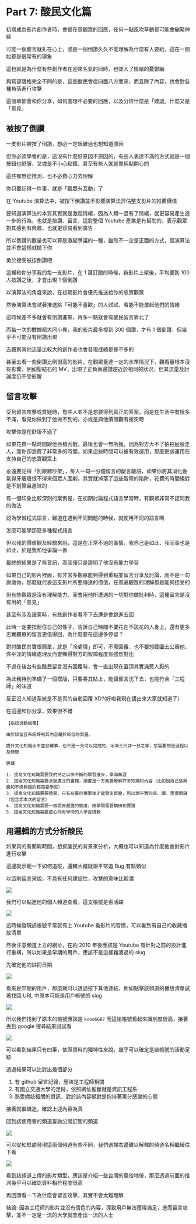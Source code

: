 # Part 7: 酸民文化篇

初期成為影片創作者時，會很在意觀眾的回應，任何一點風吹草動都可能會繃緊神經

可能一個酸言就扎在心上，或是一個倒讚久久不能理解為什麼有人要給，這在一開始都是很常有的現象

這也就是為什麼有些創作者在迎來名氣的同時，也墜入了情緒的憂鬱網

與寫部落格完全不同的是，這些酸民會從四面八方而來，而且除了內容，也會對各種角落進行攻擊

這個章節會和你分享，如何處理不必要的回應，以及分辨什麼是「建議」什麼又是「意見」

## 被按了倒讚

一支影片被按了倒讚，想必一定很難過也想知道原因

但你必須學會的是，這沒有什麼好原因不原因的，有些人表達不滿的方式就是一個按鈕也舒服，又或是不小心點錯，甚至有些人就是單純點開心的

這些都無從推測，也不必費心力去理解

你只要記得一件事，就是「觀眾有互動」了

在 Youtube 演算法中，被按下倒讚並不影響演算法評估整支影片的推薦價值

要知道演算法的本質其實就是激起情緒，因為人類一旦有了情緒，就更容易產生進一步的行為，也就是按讚、留言，這對整個 Youtube 產業是有幫助的，表示觀眾對其感到有興趣，也就更容易看到廣告

所以倒讚的數量也可以算是激起爭議的一種，雖然不一定是正面的方式，但演算法並不會這樣就拋下你

勇於接受被按倒讚吧

這裡和你分享我的每一支影片，在 1 萬訂閱的時候，新影片上架後，平均要到 100 人按讚之後，才會出現 1 個倒讚

以演算法的角度來說，在初期影片會優先推送給你的忠實觀眾

然後演算法會試著推送給「可能不喜歡」的人試試，看能不能激起他們的情緒

這時候差不多就會有倒讚進來，再多一點就會有酸民留言靠北了

而每一次的數據都大同小異，我的影片最多撐到 300 個讚，才有 1 個倒讚，但幾乎不可能沒有倒讚出現

去觀察其他流量比較大的創作者也會發現成績是差不多的

甚至去看一些倒讚比例很高的影片，在觀眾量達一定的水準情況下，觀看量根本沒有影響，例如聖結石的 MV，出現了正負兩邊讚趨近於相同的狀況，但其流量及討論度仍不受影響

## 留言攻擊

受到留言攻擊或質疑時，有些人並不是想要得到真正的答案，而是在生活中有很多不滿，看見你做到了他做不到的，亦或是與他價值觀有衝突時

攻擊你是在舒服不過了

如果花費一點時間跟他唇槍舌戰，最後也會一無所獲，因為對方大不了拍拍屁股走人，而你卻浪費了非常多的時間，如果這些時間可以被有效運用，那麼更該運用在支持自己的忠實觀眾上

永遠要記得「別跟豬吵架」，每人一句一分鐘留言的酸言酸語，如果你將其消化後氣得牙癢癢恨不得來個眾人圍剿，其實就掉落了這些智障的陷阱，花費的時間絕對是不划算且愚昧的

有一個印象比較深刻的案例是，在初期討論程式語言學習時，有觀眾非常不認同我的做法

認為學習程式語言，難道在遇到不同問題的時候，就使用不同的語言嗎

怎麼可能學那麼多種程式語言

但以我的價值觀及經驗來說，這是在正常不過的事情，我自己是如此、我同事也是如此，於是我和他爭論一番

最終的結果是了無音訊，而我僅只是證明了他沒有能力學習

如果自己的影片裡面，有非常多觀眾能夠得到重點並留言分享及討論，而不是一句謝謝你，那麼就代表這支影片所要傳達的價值，在普遍觀眾的理解都是能夠接受的

但有些觀眾是沒有理解能力，而會用他所遭遇的一切對你做批判時，這種留言是沒有用的「意見」

甚至有涉及謾罵時，有些創作者看不下去還是會跳進去回

此時一定要按耐住自己的性子，告訴自己時間不要花在不該花的人身上，還有更多忠實觀眾的留言更值得回，為什麼要在這邊多停留？

對付酸民其實很簡單，就是「冷處理」即可，不需回覆、也不要想截圖去公審他，你平淡的情緒處理反而會顯得對方的智障程度有強烈對比

不過在後台有些酸民留言沒有回覆時，會一直出現在置頂其實滿惹人厭的

為此我特別準備了一個模版，只要將其貼上，能讓留言沈下去，也能符合「工程師」的味道

反正沒人知道系統是不是真的自動回覆 XD?(好啦我現在講出來大家就知道了)

在這邊和你分享，效果很不錯

```
【系統自動回覆】

由於該留言系統評判其內容屬於較低的質量。

提升文化知識水平並非難事，也不是一天可以完成的，冰凍三尺非一日之寒，您需要的是過程以及時間

建議

1. 提高文化知識需要我們持之以恒不斷的學習進步，學海無涯
2. 提高文化知識需要涉獵廣泛的書籍，讀書是一方面要瞭解許多知識和內容（比如說自己感興趣和不感興趣的都需要學習）
3. 提高文化知識需要積累，只有在量的積累後才能發生質變，所以說平實的寫、讀、思很關鍵（包含您本次的留言）
4. 提高文化知識需要一個認真嚴謹的態度，做學問需要鑽研和實踐
5. 提高文化知識需要虛心向有學問的人學習請教
```

## 用邏輯的方式分析酸民

如果真的有閒暇時間，想抓酸民的背景來分析，大概也可以知道為什麼他會對影片進行攻擊

這邊就示範一下如何追蹤，邏輯大概就跟平常追 Bug 有點類似

以這則留言來說，不具有任何建設性，攻擊的意味比較濃

![](https://img.niclin.tw/2020-10-22-18.png)

我們可以點進他的個人頻道查看，這支帳號是否活躍

![](https://img.niclin.tw/2020-10-22-21.jpg)

這時候發現該帳號平常就有上 Youtube 看影片的習慣，可以看到有自己的收藏播放清單

然後注意頻道上方的網址，在約 2010 年後應該是 Youtube 有針對之前的設計進行重構，所以如果是早期的用戶，應該不是這樣雜湊過的 slug

先確定他的註冊日期

![](https://img.niclin.tw/2020-10-22-22.png)

看來是早期的用戶，那麼就可以透過按下其他連結，例如點擊該頻道的播放清單試著找回 URL 中原本可能是用戶帳號的 slug

![](https://img.niclin.tw/2020-10-22-20.jpg)

所以我們找到了原本的帳號應該是 `kcoo6687` 而這組帳號看起來識別度很高，接著丟到 google 搜尋結果試試看

![](https://img.niclin.tw/2020-10-22-19.jpg)

可以看到結果只有四筆，依照資料的獨特性來說，幾乎可以確定是該帳號的活動足跡

透過結果可以比對出幾個部分

1. 有 github 留言記錄，應該是工程師相關
2. 有國立交通大學的足跡，依照網址推斷就是資訊工程系
3. 熱愛嫖妓相關的資訊，對於該內容絕對是抱持著萬分感謝的心態

接著就繼續追，確認上述內容為真

回到該使用者的頻道查詢公開訂閱的頻道

![](https://img.niclin.tw/2020-10-22-23.jpg)

可以從紅框處發現這兩個頻道有些不同，我們選擇右邊難以解釋的頻道名稱繼續往下看

![](https://img.niclin.tw/2020-10-22-24.jpg)

看到該頻道上傳的影片類型，應該是介紹一些台灣的風俗地帶，那麼透過前面的推測幾乎可以確認資料相符程度很高

再回頭看一下為什麼會留言攻擊，其實不會太難理解

結論: 因為工程師的影片並沒有情色的內容，導致用戶無法獲得滿足，進而留言攻擊，並不一定是一流的大學就會產出一流的人士

